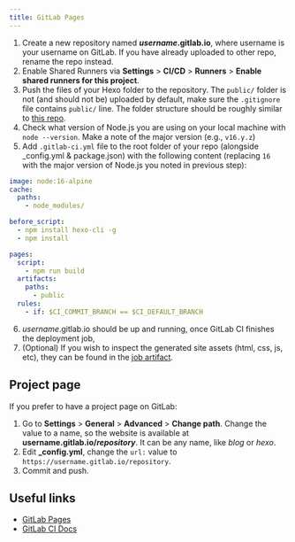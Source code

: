 ```yaml
---
title: GitLab Pages
---
```


1. Create a new repository named <b>_username_.gitlab.io</b>, where username is your username on GitLab. If you have already uploaded to other repo, rename the repo instead.
2. Enable Shared Runners via **Settings** > **CI/CD** > **Runners** > **Enable shared runners for this project**.
3. Push the files of your Hexo folder to the repository. The `public/` folder is not (and should not be) uploaded by default, make sure the `.gitignore` file contains `public/` line. The folder structure should be roughly similar to [this repo](https://gitlab.com/pages/hexo).
4. Check what version of Node.js you are using on your local machine with `node --version`. Make a note of the major version (e.g., `v16.y.z`)
5. Add `.gitlab-ci.yml` file to the root folder of your repo (alongside \_config.yml & package.json) with the following content (replacing `16` with the major version of Node.js you noted in previous step):

```yml
image: node:16-alpine
cache:
  paths:
    - node_modules/

before_script:
  - npm install hexo-cli -g
  - npm install

pages:
  script:
    - npm run build
  artifacts:
    paths:
      - public
  rules:
    - if: $CI_COMMIT_BRANCH == $CI_DEFAULT_BRANCH
```

6. _username_.gitlab.io should be up and running, once GitLab CI finishes the deployment job,
7. (Optional) If you wish to inspect the generated site assets (html, css, js, etc), they can be found in the [job artifact](https://docs.gitlab.com/ee/ci/pipelines/job_artifacts.html).

## Project page

If you prefer to have a project page on GitLab:

1. Go to **Settings** > **General** > **Advanced** > **Change path**. Change the value to a name, so the website is available at <b>username.gitlab.io/_repository_</b>. It can be any name, like _blog_ or _hexo_.
2. Edit **\_config.yml**, change the `url:` value to `https://username.gitlab.io/repository`.
3. Commit and push.

## Useful links

- [GitLab Pages](https://docs.gitlab.com/ee/user/project/pages/)
- [GitLab CI Docs](https://docs.gitlab.com/ee/ci/yaml/)
